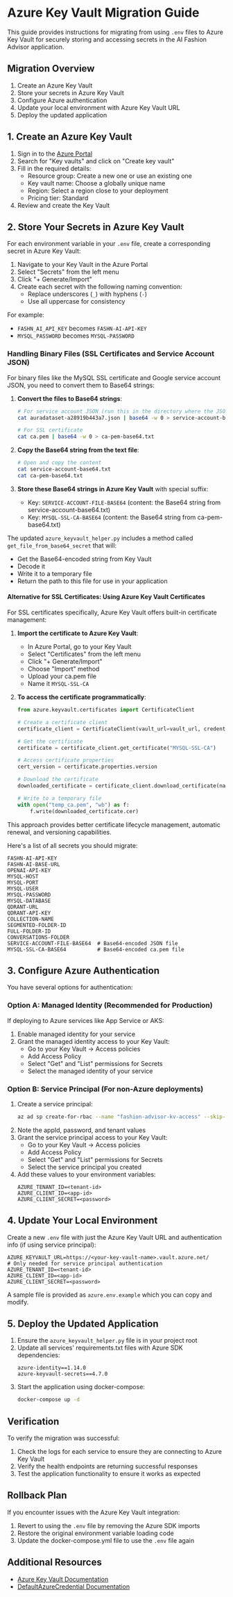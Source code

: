 # Azure Key Vault Migration Guide

This guide provides instructions for migrating from using `.env` files to Azure Key Vault for securely storing and accessing secrets in the AI Fashion Advisor application.

## Migration Overview

1. Create an Azure Key Vault
2. Store your secrets in Azure Key Vault
3. Configure Azure authentication
4. Update your local environment with Azure Key Vault URL
5. Deploy the updated application

## 1. Create an Azure Key Vault

1. Sign in to the [Azure Portal](https://portal.azure.com)
2. Search for "Key vaults" and click on "Create key vault"
3. Fill in the required details:
   - Resource group: Create a new one or use an existing one
   - Key vault name: Choose a globally unique name
   - Region: Select a region close to your deployment
   - Pricing tier: Standard
4. Review and create the Key Vault

## 2. Store Your Secrets in Azure Key Vault

For each environment variable in your `.env` file, create a corresponding secret in Azure Key Vault:

1. Navigate to your Key Vault in the Azure Portal
2. Select "Secrets" from the left menu
3. Click "+ Generate/Import"
4. Create each secret with the following naming convention:
   - Replace underscores (`_`) with hyphens (`-`)
   - Use all uppercase for consistency

For example:
- `FASHN_AI_API_KEY` becomes `FASHN-AI-API-KEY`
- `MYSQL_PASSWORD` becomes `MYSQL-PASSWORD`

### Handling Binary Files (SSL Certificates and Service Account JSON)

For binary files like the MySQL SSL certificate and Google service account JSON, you need to convert them to Base64 strings:

1. **Convert the files to Base64 strings**:
   ```bash
   # For service account JSON (run this in the directory where the JSON file is located)
   cat auradataset-a28919b443a7.json | base64 -w 0 > service-account-base64.txt

   # For SSL certificate
   cat ca.pem | base64 -w 0 > ca-pem-base64.txt
   ```

2. **Copy the Base64 string from the text file**:
   ```bash
   # Open and copy the content 
   cat service-account-base64.txt
   cat ca-pem-base64.txt
   ```

3. **Store these Base64 strings in Azure Key Vault** with special suffix:
   - Key: `SERVICE-ACCOUNT-FILE-BASE64` (content: the Base64 string from service-account-base64.txt)
   - Key: `MYSQL-SSL-CA-BASE64` (content: the Base64 string from ca-pem-base64.txt)

The updated `azure_keyvault_helper.py` includes a method called `get_file_from_base64_secret` that will:
- Get the Base64-encoded string from Key Vault
- Decode it
- Write it to a temporary file
- Return the path to this file for use in your application

#### Alternative for SSL Certificates: Using Azure Key Vault Certificates

For SSL certificates specifically, Azure Key Vault offers built-in certificate management:

1. **Import the certificate to Azure Key Vault**:
   - In Azure Portal, go to your Key Vault
   - Select "Certificates" from the left menu
   - Click "+ Generate/Import" 
   - Choose "Import" method
   - Upload your ca.pem file
   - Name it `MYSQL-SSL-CA`

2. **To access the certificate programmatically**:
   ```python
   from azure.keyvault.certificates import CertificateClient
   
   # Create a certificate client
   certificate_client = CertificateClient(vault_url=vault_url, credential=credential)
   
   # Get the certificate
   certificate = certificate_client.get_certificate("MYSQL-SSL-CA")
   
   # Access certificate properties
   cert_version = certificate.properties.version
   
   # Download the certificate
   downloaded_certificate = certificate_client.download_certificate(name="MYSQL-SSL-CA")
   
   # Write to a temporary file
   with open("temp_ca.pem", "wb") as f:
       f.write(downloaded_certificate.cer)
   ```

This approach provides better certificate lifecycle management, automatic renewal, and versioning capabilities.

Here's a list of all secrets you should migrate:

```
FASHN-AI-API-KEY
FASHN-AI-BASE-URL
OPENAI-API-KEY
MYSQL-HOST
MYSQL-PORT
MYSQL-USER
MYSQL-PASSWORD
MYSQL-DATABASE
QDRANT-URL
QDRANT-API-KEY
COLLECTION-NAME
SEGMENTED-FOLDER-ID
FULL-FOLDER-ID
CONVERSATIONS-FOLDER
SERVICE-ACCOUNT-FILE-BASE64  # Base64-encoded JSON file
MYSQL-SSL-CA-BASE64          # Base64-encoded ca.pem file
```

## 3. Configure Azure Authentication

You have several options for authentication:

### Option A: Managed Identity (Recommended for Production)

If deploying to Azure services like App Service or AKS:

1. Enable managed identity for your service
2. Grant the managed identity access to your Key Vault:
   - Go to your Key Vault → Access policies
   - Add Access Policy
   - Select "Get" and "List" permissions for Secrets
   - Select the managed identity of your service

### Option B: Service Principal (For non-Azure deployments)

1. Create a service principal:
   ```bash
   az ad sp create-for-rbac --name "fashion-advisor-kv-access" --skip-assignment
   ```
2. Note the appId, password, and tenant values
3. Grant the service principal access to your Key Vault:
   - Go to your Key Vault → Access policies
   - Add Access Policy
   - Select "Get" and "List" permissions for Secrets
   - Select the service principal you created
4. Add these values to your environment variables:
   ```
   AZURE_TENANT_ID=<tenant-id>
   AZURE_CLIENT_ID=<app-id>
   AZURE_CLIENT_SECRET=<password>
   ```

## 4. Update Your Local Environment

Create a new `.env` file with just the Azure Key Vault URL and authentication info (if using service principal):

```
AZURE_KEYVAULT_URL=https://<your-key-vault-name>.vault.azure.net/
# Only needed for service principal authentication
AZURE_TENANT_ID=<tenant-id>
AZURE_CLIENT_ID=<app-id>
AZURE_CLIENT_SECRET=<password>
```

A sample file is provided as `azure.env.example` which you can copy and modify.

## 5. Deploy the Updated Application

1. Ensure the `azure_keyvault_helper.py` file is in your project root
2. Update all services' requirements.txt files with Azure SDK dependencies:
   ```
   azure-identity==1.14.0
   azure-keyvault-secrets==4.7.0
   ```
3. Start the application using docker-compose:
   ```bash
   docker-compose up -d
   ```

## Verification

To verify the migration was successful:

1. Check the logs for each service to ensure they are connecting to Azure Key Vault
2. Verify the health endpoints are returning successful responses
3. Test the application functionality to ensure it works as expected

## Rollback Plan

If you encounter issues with the Azure Key Vault integration:

1. Revert to using the `.env` file by removing the Azure SDK imports
2. Restore the original environment variable loading code
3. Update the docker-compose.yml file to use the `.env` file again

## Additional Resources

- [Azure Key Vault Documentation](https://docs.microsoft.com/en-us/azure/key-vault/)
- [DefaultAzureCredential Documentation](https://docs.microsoft.com/en-us/python/api/azure-identity/azure.identity.defaultazurecredential) 